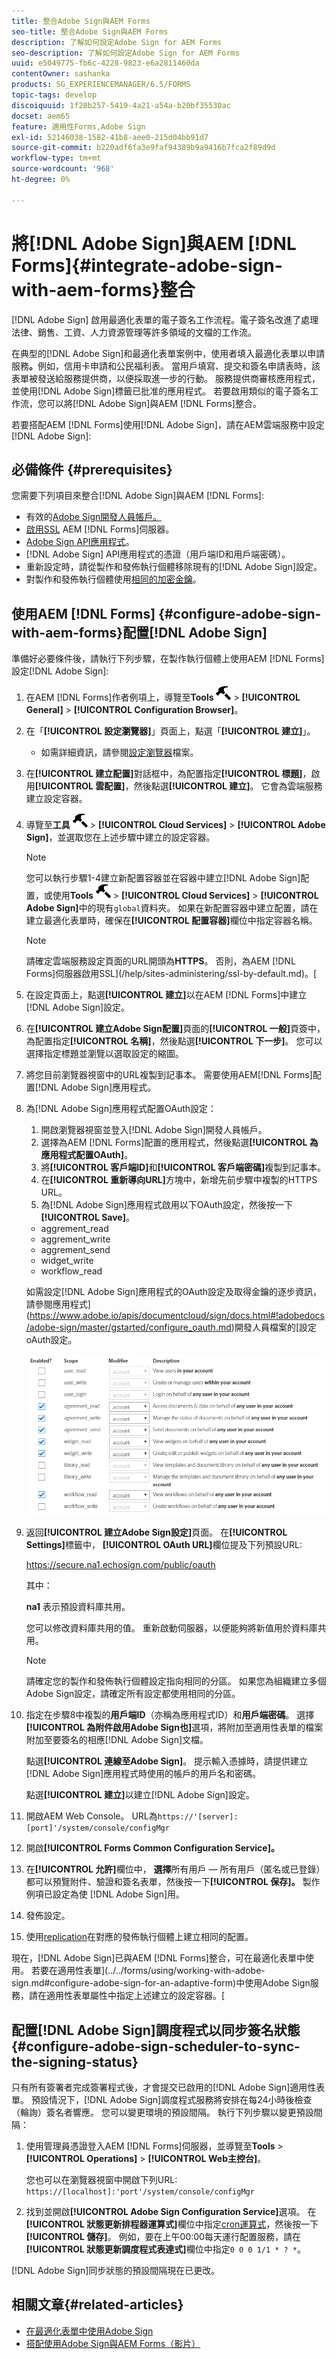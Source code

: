 ```yaml
---
title: 整合Adobe Sign與AEM Forms
seo-title: 整合Adobe Sign與AEM Forms
description: 了解如何設定Adobe Sign for AEM Forms
seo-description: 了解如何設定Adobe Sign for AEM Forms
uuid: e5049775-fb6c-4228-9823-e6a2811460da
contentOwner: sashanka
products: SG_EXPERIENCEMANAGER/6.5/FORMS
topic-tags: develop
discoiquuid: 1f28b257-5419-4a21-a54a-b20bf35530ac
docset: aem65
feature: 適用性Forms,Adobe Sign
exl-id: 52146038-1582-41b8-aee0-215d04bb91d7
source-git-commit: b220adf6fa3e9faf94389b9a9416b7fca2f89d9d
workflow-type: tm+mt
source-wordcount: '968'
ht-degree: 0%

---
```


# 將[!DNL Adobe Sign]與AEM [!DNL Forms]{#integrate-adobe-sign-with-aem-forms}整合

[!DNL Adobe Sign] 啟用最適化表單的電子簽名工作流程。電子簽名改進了處理法律、銷售、工資、人力資源管理等許多領域的文檔的工作流。

在典型的[!DNL Adobe Sign]和最適化表單案例中，使用者填入最適化表單以申請服務&#x200B;**。**&#x200B;例如，信用卡申請和公民福利表。 當用戶填寫、提交和簽名申請表時，該表單被發送給服務提供商，以便採取進一步的行動。 服務提供商審核應用程式，並使用[!DNL Adobe Sign]標籤已批准的應用程式。 若要啟用類似的電子簽名工作流，您可以將[!DNL Adobe Sign]與AEM [!DNL Forms]整合。

若要搭配AEM [!DNL Forms]使用[!DNL Adobe Sign]，請在AEM雲端服務中設定[!DNL Adobe Sign]:

## 必備條件 {#prerequisites}

您需要下列項目來整合[!DNL Adobe Sign]與AEM [!DNL Forms]:

* 有效的[Adobe Sign開發人員帳戶。](https://acrobat.adobe.com/us/en/why-adobe/developer-form.html)
* [啟用SSL](/help/sites-administering/ssl-by-default.md) AEM [!DNL Forms]伺服器。
* [Adobe Sign API應用程式](https://www.adobe.io/apis/documentcloud/sign/docs.html#!adobedocs/adobe-sign/master/gstarted/create_app.md)。
* [!DNL Adobe Sign] API應用程式的憑證（用戶端ID和用戶端密碼）。
* 重新設定時，請從製作和發佈執行個體移除現有的[!DNL Adobe Sign]設定。
* 對製作和發佈執行個體使用[相同的加密金鑰](/help/sites-administering/security-checklist.md#make-sure-you-properly-replicate-encryption-keys-when-needed)。

## 使用AEM [!DNL Forms] {#configure-adobe-sign-with-aem-forms}配置[!DNL Adobe Sign]

準備好必要條件後，請執行下列步驟，在製作執行個體上使用AEM [!DNL Forms]設定[!DNL Adobe Sign]:

1. 在AEM [!DNL Forms]作者例項上，導覽至&#x200B;**Tools** ![hammer](assets/hammer.png) > **[!UICONTROL General]** > **[!UICONTROL Configuration Browser]**。
1. 在「**[!UICONTROL 設定瀏覽器]**」頁面上，點選「**[!UICONTROL 建立]**」。
   * 如需詳細資訊，請參閱[設定瀏覽器](/help/sites-administering/configurations.md)檔案。
1. 在&#x200B;**[!UICONTROL 建立配置]**&#x200B;對話框中，為配置指定&#x200B;**[!UICONTROL 標題]**，啟用&#x200B;**[!UICONTROL 雲配置]**，然後點選&#x200B;**[!UICONTROL 建立]**。 它會為雲端服務建立設定容器。
1. 導覽至&#x200B;**工具** ![槌子](assets/hammer.png) > **[!UICONTROL Cloud Services]** > **[!UICONTROL Adobe Sign]**，並選取您在上述步驟中建立的設定容器。

   >[!NOTE]
   >
   >您可以執行步驟1-4建立新配置容器並在容器中建立[!DNL Adobe Sign]配置，或使用&#x200B;**Tools** ![hammer](assets/hammer.png) > **[!UICONTROL Cloud Services]** > **[!UICONTROL Adobe Sign]**&#x200B;中的現有`global`資料夾。 如果在新配置容器中建立配置，請在建立最適化表單時，確保在&#x200B;**[!UICONTROL 配置容器]**&#x200B;欄位中指定容器名稱。

   >[!NOTE]
   請確定雲端服務設定頁面的URL開頭為&#x200B;**HTTPS**。 否則，為AEM [!DNL Forms]伺服器啟用SSL](/help/sites-administering/ssl-by-default.md)。[

1. 在設定頁面上，點選&#x200B;**[!UICONTROL 建立]**&#x200B;以在AEM [!DNL Forms]中建立[!DNL Adobe Sign]設定。
1. 在&#x200B;**[!UICONTROL 建立Adobe Sign配置]**&#x200B;頁面的&#x200B;**[!UICONTROL 一般]**&#x200B;頁簽中，為配置指定&#x200B;**[!UICONTROL 名稱]**，然後點選&#x200B;**[!UICONTROL 下一步]**。 您可以選擇指定標題並瀏覽以選取設定的縮圖。

1. 將您目前瀏覽器視窗中的URL複製到記事本。 需要使用AEM[!DNL Forms]配置[!DNL Adobe Sign]應用程式。

1. 為[!DNL Adobe Sign]應用程式配置OAuth設定：

   1. 開啟瀏覽器視窗並登入[!DNL Adobe Sign]開發人員帳戶。
   1. 選擇為AEM [!DNL Forms]配置的應用程式，然後點選&#x200B;**[!UICONTROL 為應用程式配置OAuth]**。
   1. 將&#x200B;**[!UICONTROL 客戶端ID]**&#x200B;和&#x200B;**[!UICONTROL 客戶端密碼]**&#x200B;複製到記事本。
   1. 在&#x200B;**[!UICONTROL 重新導向URL]**&#x200B;方塊中，新增先前步驟中複製的HTTPS URL。
   1. 為[!DNL Adobe Sign]應用程式啟用以下OAuth設定，然後按一下&#x200B;**[!UICONTROL Save]**。
   * aggrement_read
   * aggrement_write
   * aggrement_send
   * widget_write
   * workflow_read

   如需設定[!DNL Adobe Sign]應用程式的OAuth設定及取得金鑰的逐步資訊，請參閱應用程式](https://www.adobe.io/apis/documentcloud/sign/docs.html#!adobedocs/adobe-sign/master/gstarted/configure_oauth.md)開發人員檔案的[設定oAuth設定。

   ![OAuth設定](assets/oauthconfig_new.png)

1. 返回&#x200B;**[!UICONTROL 建立Adobe Sign設定]**&#x200B;頁面。 在&#x200B;**[!UICONTROL Settings]**&#x200B;標籤中， **[!UICONTROL OAuth URL]**&#x200B;欄位提及下列預設URL:

   https://secure.na1.echosign.com/public/oauth

   其中：

   **na1** 表示預設資料庫共用。

   您可以修改資料庫共用的值。 重新啟動伺服器，以便能夠將新值用於資料庫共用。

   >[!NOTE]
   請確定您的製作和發佈執行個體設定指向相同的分區。 如果您為組織建立多個Adobe Sign設定，請確定所有設定都使用相同的分區。

1. 指定在步驟8中複製的&#x200B;**用戶端ID**（亦稱為應用程式ID）和&#x200B;**用戶端密碼**。 選擇&#x200B;**[!UICONTROL 為附件啟用Adobe Sign也]**&#x200B;選項，將附加至適用性表單的檔案附加至要簽名的相應[!DNL Adobe Sign]文檔。

   點選&#x200B;**[!UICONTROL 連線至Adobe Sign]**。 提示輸入憑據時，請提供建立[!DNL Adobe Sign]應用程式時使用的帳戶的用戶名和密碼。

   點選&#x200B;**[!UICONTROL 建立]**&#x200B;以建立[!DNL Adobe Sign]設定。

1. 開啟AEM Web Console。 URL為`https://'[server]:[port]'/system/console/configMgr`
1. 開啟&#x200B;**[!UICONTROL Forms Common Configuration Service]。**
1. 在&#x200B;**[!UICONTROL 允許]**&#x200B;欄位中， **選擇**&#x200B;所有用戶 — 所有用戶（匿名或已登錄）都可以預覽附件、驗證和簽名表單，然後按一下&#x200B;**[!UICONTROL 保存]。** 製作例項已設定為使 [!DNL Adobe Sign]用。
1. 發佈設定。
1. 使用[replication](https://docs.adobe.com/content/help/en/experience-manager-65/deploying/configuring/replication.html)在對應的發佈執行個體上建立相同的配置。

現在，[!DNL Adobe Sign]已與AEM [!DNL Forms]整合，可在最適化表單中使用。 若要在適用性表單](../../forms/using/working-with-adobe-sign.md#configure-adobe-sign-for-an-adaptive-form)中使用Adobe Sign服務，請在適用性表單屬性中指定上述建立的設定容器。[



## 配置[!DNL Adobe Sign]調度程式以同步簽名狀態{#configure-adobe-sign-scheduler-to-sync-the-signing-status}

只有所有簽署者完成簽署程式後，才會提交已啟用的[!DNL Adobe Sign]適用性表單。 預設情況下，[!DNL Adobe Sign]調度程式服務將安排在每24小時後檢查（輪詢）簽名者響應。 您可以變更環境的預設間隔。 執行下列步驟以變更預設間隔：

1. 使用管理員憑證登入AEM [!DNL Forms]伺服器，並導覽至&#x200B;**Tools** > **[!UICONTROL Operations]** > **[!UICONTROL Web主控台]**。

   您也可以在瀏覽器視窗中開啟下列URL:
   `https://[localhost]:'port'/system/console/configMgr`

1. 找到並開啟&#x200B;**[!UICONTROL Adobe Sign Configuration Service]**&#x200B;選項。 在&#x200B;**[!UICONTROL 狀態更新排程器運算式]**&#x200B;欄位中指定[cron運算式](https://en.wikipedia.org/wiki/Cron#CRON_expression)，然後按一下&#x200B;**[!UICONTROL 儲存]**。 例如，要在上午00:00每天運行配置服務，請在&#x200B;**[!UICONTROL 狀態更新調度程式表達式]**&#x200B;欄位中指定`0 0 0 1/1 * ? *`。

[!DNL Adobe Sign]同步狀態的預設間隔現在已更改。

## 相關文章{#related-articles}

* [在最適化表單中使用Adobe Sign](../../forms/using/working-with-adobe-sign.md)
* [搭配使用Adobe Sign與AEM Forms（影片）](https://helpx.adobe.com/experience-manager/kt/forms/using/adobe-sign-integration-feature-video.html)
